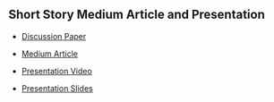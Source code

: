 ## Short Story Medium Article and Presentation
* [Discussion Paper](https://arxiv.org/pdf/1906.02694.pdf)

* [Medium Article](https://manmeet3.medium.com/deep-semi-supervised-anomaly-detection-ab1db59d7820)

* [Presentation Video](https://youtu.be/Yvs7f2vvSv8)

* [Presentation Slides](https://docs.google.com/presentation/d/1PRoSjMcY3tl4GE9xRDCpjDm5SLD9H7cwk8dBALzvLcw/edit?usp=sharing)
